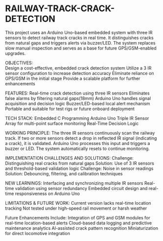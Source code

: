 # RAILWAY-TRACK-CRACK-DETECTION
This project uses an Arduino Uno-based embedded system with three IR sensors to detect railway track cracks in real time. It distinguishes cracks from natural gaps and triggers alerts via buzzer/LED. The system replaces slow manual inspection and serves as a base for future GPS/GSM-enabled upgrades.

OBJECTIVES:
<br>
Design a cost-effective, embedded crack detection system
Utilize a 3 IR sensor configuration to increase detection accuracy
Eliminate reliance on GPS/GSM in the initial stage
Provide a scalable platform for further enhancements

FEATURES:
Real-time crack detection using three IR sensors
Eliminates false alarms by filtering natural gaps(18mm)
Arduino Uno handles signal acquisition and decision logic
Buzzer/LED-based local alert mechanism
Portable and suitable for test rigs or future onboard deployment

TECH STACK:
Embedded C Programming
Arduino Uno 
Triple IR Sensor Array for multi-point surface monitoring
Real-Time Decision Logic

WORKING PRINCIPLE:
The three IR sensors continuously scan the railway track.
If two or more sensors detect a drop in reflected IR signal (indicating a crack), it is validated.
Arduino Uno processes this input and triggers a buzzer or LED.
The system automatically resets to continue monitoring.

IMPLEMENTATION CHALLENGES AND SOLUTIONS:
Challenge: Distinguishing real cracks from natural gaps
Solution: Use of 3 IR sensors and threshold-based validation logic
Challenge: Noise in sensor readings
Solution: Debouncing, filtering, and calibration techniques

NEW LEARNINGS:
Interfacing and synchronizing multiple IR sensors
Real-time validation using sensor redundancy
Embedded circuit design and real-time responsiveness on Arduino Uno

LIMITATIONS & FUTURE WORK:
Current version lacks real-time location tracking
Not tested under high-speed rail movement or harsh weather

Future Enhancements Include:
Integration of GPS and GSM modules for real-time location-based alerts
Cloud-based data logging and predictive maintenance analytics
AI-assisted crack pattern recognition
Miniaturization for direct locomotive integration
